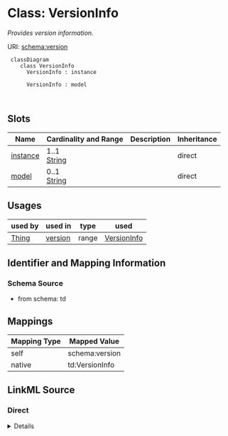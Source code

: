

# Class: VersionInfo


_Provides version information._





URI: [schema:version](http://schema.org/version)




```mermaid
 classDiagram
    class VersionInfo
      VersionInfo : instance
        
      VersionInfo : model
        
      
```




<!-- no inheritance hierarchy -->


## Slots

| Name | Cardinality and Range | Description | Inheritance |
| ---  | --- | --- | --- |
| [instance](instance.md) | 1..1 <br/> [String](String.md) |  | direct |
| [model](model.md) | 0..1 <br/> [String](String.md) |  | direct |





## Usages

| used by | used in | type | used |
| ---  | --- | --- | --- |
| [Thing](Thing.md) | [version](version.md) | range | [VersionInfo](VersionInfo.md) |






## Identifier and Mapping Information







### Schema Source


* from schema: td





## Mappings

| Mapping Type | Mapped Value |
| ---  | ---  |
| self | schema:version |
| native | td:VersionInfo |





## LinkML Source

<!-- TODO: investigate https://stackoverflow.com/questions/37606292/how-to-create-tabbed-code-blocks-in-mkdocs-or-sphinx -->

### Direct

<details>
```yaml
name: VersionInfo
description: Provides version information.
from_schema: td
attributes:
  instance:
    name: instance
    from_schema: td
    rank: 1000
    domain_of:
    - VersionInfo
    - Thing
    required: true
  model:
    name: model
    from_schema: td
    rank: 1000
    domain_of:
    - VersionInfo
class_uri: schema:version

```
</details>

### Induced

<details>
```yaml
name: VersionInfo
description: Provides version information.
from_schema: td
attributes:
  instance:
    name: instance
    from_schema: td
    rank: 1000
    alias: instance
    owner: VersionInfo
    domain_of:
    - VersionInfo
    - Thing
    range: string
    required: true
  model:
    name: model
    from_schema: td
    rank: 1000
    alias: model
    owner: VersionInfo
    domain_of:
    - VersionInfo
    range: string
class_uri: schema:version

```
</details>